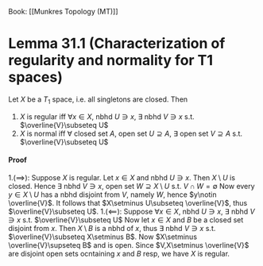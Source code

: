 Book: [[Munkres Topology (MT)]]
# Lemma 31.1 (Characterization of regularity and normality for T1 spaces)
Let $X$ be a $T_{1}$ space, i.e. all singletons are closed.
Then
1. $X$ is regular iff $\forall x\in X,$ nbhd $U\ni x$, $\exists$ nbhd $V\ni x$ s.t. $\overline{V}\subseteq U$
2. $X$ is normal iff $\forall$ closed set $A$, open set $U\supseteq A$, $\exists$ open set $V\supseteq A$ s.t. $\overline{V}\subseteq U$

#### Proof
$1.(\implies):$ Suppose $X$ is regular. 
Let $x\in X$ and nbhd $U\ni x$. Then $X\setminus U$ is closed.
Hence $\exists$ nbhd $V\ni x$, open set $W\supseteq X\setminus U$ s.t. $V\cap W=\emptyset$
Now every $y\in X\setminus U$ has a nbhd disjoint from $V$, namely $W$, hence $y\notin \overline{V}$.
It follows that $X\setminus U\subseteq \overline{V}$, thus $\overline{V}\subseteq U$.
$1.(\impliedby):$ Suppose $\forall x\in X$, nbhd $U\ni x$, $\exists$ nbhd $V\ni x$ s.t. $\overline{V}\subseteq U$
Now let $x\in X$ and $B$ be a closed set disjoint from $x$.
Then $X\setminus B$ is a nbhd of $x$, thus $\exists$ nbhd $V\ni x$ s.t. $\overline{V}\subseteq X\setminus B$.
Now $X\setminus \overline{V}\supseteq B$ and is open.
Since $V,X\setminus \overline{V}$ are disjoint open sets ocntaining $x$ and $B$ resp, we have $X$ is regular.
